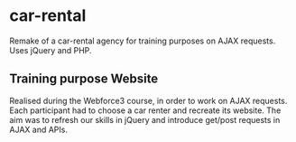 # car-rental
Remake of a car-rental agency for training purposes on AJAX requests. Uses jQuery and PHP.

## Training purpose Website 

Realised during the Webforce3 course, in order to work on AJAX requests. Each participant had to choose a car renter and recreate its website. The aim was to refresh our skills in jQuery and introduce get/post requests in AJAX and APIs.

